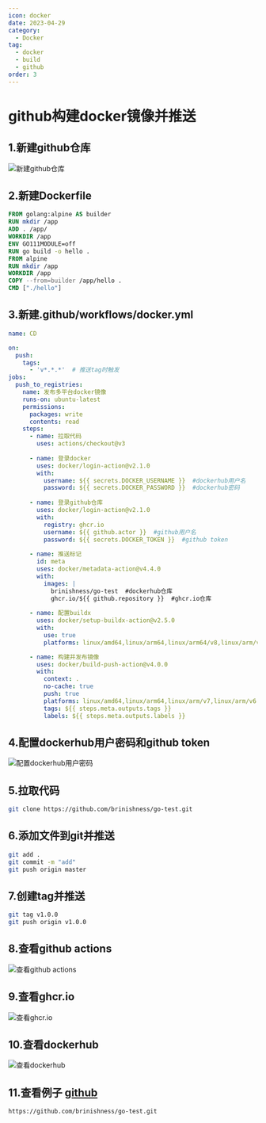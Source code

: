 ```yaml
---
icon: docker
date: 2023-04-29
category:
  - Docker
tag:
  - docker
  - build
  - github
order: 3
---
```

# github构建docker镜像并推送
## 1.新建github仓库
![新建github仓库](https://img.brinish.eu.org:6205/images/2023/04/29/8fc1fdcc600b8ebb1cd8cae591b868b4.th.png)
## 2.新建Dockerfile
```dockerfile
FROM golang:alpine AS builder
RUN mkdir /app
ADD . /app/
WORKDIR /app
ENV GO111MODULE=off
RUN go build -o hello .
FROM alpine
RUN mkdir /app
WORKDIR /app
COPY --from=builder /app/hello .
CMD ["./hello"]
```
## 3.新建.github/workflows/docker.yml
```yaml
name: CD

on:
  push:
    tags:
      - 'v*.*.*'  # 推送tag时触发
jobs:
  push_to_registries:
    name: 发布多平台docker镜像
    runs-on: ubuntu-latest
    permissions:
      packages: write
      contents: read
    steps:
      - name: 拉取代码
        uses: actions/checkout@v3
      
      - name: 登录docker
        uses: docker/login-action@v2.1.0
        with:
          username: ${{ secrets.DOCKER_USERNAME }}  #dockerhub用户名
          password: ${{ secrets.DOCKER_PASSWORD }}  #dockerhub密码
      
      - name: 登录github仓库
        uses: docker/login-action@v2.1.0
        with:
          registry: ghcr.io
          username: ${{ github.actor }}  #github用户名
          password: ${{ secrets.DOCKER_TOKEN }}  #github token
      
      - name: 推送标记
        id: meta
        uses: docker/metadata-action@v4.4.0
        with:
          images: |
            brinishness/go-test  #dockerhub仓库
            ghcr.io/${{ github.repository }}  #ghcr.io仓库
            
      - name: 配置buildx
        uses: docker/setup-buildx-action@v2.5.0
        with:
          use: true
          platforms: linux/amd64,linux/arm64,linux/arm64/v8,linux/arm/v7  # 构建平台

      - name: 构建并发布镜像
        uses: docker/build-push-action@v4.0.0
        with:
          context: .
          no-cache: true
          push: true
          platforms: linux/amd64,linux/arm64,linux/arm/v7,linux/arm/v6
          tags: ${{ steps.meta.outputs.tags }}
          labels: ${{ steps.meta.outputs.labels }}
```
## 4.配置dockerhub用户密码和github token
![配置dockerhub用户密码](https://img.brinish.eu.org:6205/images/2023/04/29/780792b63c9393a929fbd95c4010c5e8.png)
## 5.拉取代码
```bash
git clone https://github.com/brinishness/go-test.git
```
## 6.添加文件到git并推送
```bash
git add .
git commit -m "add"
git push origin master
```
## 7.创建tag并推送
```bash
git tag v1.0.0
git push origin v1.0.0
```
## 8.查看github actions
![查看github actions](https://img.brinish.eu.org:6205/images/2023/04/29/31e8b38c6f7ceae852796c73c008cc10.png)
## 9.查看ghcr.io
![查看ghcr.io](https://img.brinish.eu.org:6205/images/2023/04/30/adeceb0922814345d03a89cc27b1e3c2.png)
## 10.查看dockerhub
![查看dockerhub](https://img.brinish.eu.org:6205/images/2023/04/29/3d7fb4ea3b4f66af400feef226d2e741.png)
## 11.查看例子 [github](https://github.com/brinishness/go-test.git)
```url
https://github.com/brinishness/go-test.git
```